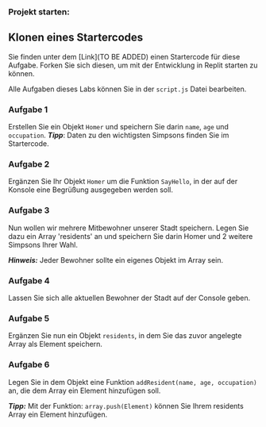 ### Projekt starten: 

## Klonen eines Startercodes

Sie finden unter dem [Link](TO BE ADDED) einen Startercode für diese Aufgabe. Forken Sie sich diesen, um mit der Entwicklung in Replit starten zu können.

Alle Aufgaben dieses Labs können Sie in der `script.js` Datei bearbeiten.

### Aufgabe 1

Erstellen Sie ein Objekt `Homer` und speichern Sie darin `name`, `age` und `occupation`.
***Tipp***: Daten zu den wichtigsten Simpsons finden Sie im Startercode.

### Aufgabe 2
Ergänzen Sie Ihr Objekt `Homer` um die Funktion `SayHello`, in der auf der Konsole eine Begrüßung ausgegeben werden soll.

### Aufgabe 3
Nun wollen wir mehrere Mitbewohner unserer Stadt speichern. Legen Sie dazu ein Array 'residents' an und speichern Sie darin Homer und 2 weitere Simpsons Ihrer Wahl.

***Hinweis:*** Jeder Bewohner sollte ein eigenes Objekt im Array sein.

### Aufgabe 4
Lassen Sie sich alle aktuellen Bewohner der Stadt auf der Console geben. 

### Aufgabe 5
Ergänzen Sie nun ein Objekt `residents`, in dem Sie das zuvor angelegte Array als Element speichern.

### Aufgabe 6
Legen Sie in dem Objekt eine Funktion `addResident(name, age, occupation)` an, die dem Array ein Element hinzufügen soll.

***Tipp:*** Mit der Funktion: `array.push(Element)` können Sie Ihrem residents Array ein Element hinzufügen.